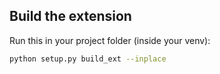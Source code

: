 ## Build the extension

Run this in your project folder (inside your venv):

```bash
python setup.py build_ext --inplace
